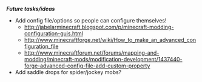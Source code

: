 ***Future tasks/ideas***

* Add config file/options so people can configure themselves!
	- http://jabelarminecraft.blogspot.com/p/minecraft-modding-configuration-guis.html
	- http://www.minecraftforge.net/wiki/How_to_make_an_advanced_configuration_file
	- http://www.minecraftforum.net/forums/mapping-and-modding/minecraft-mods/modification-development/1437440-forge-advanced-config-file-add-custom-property
* Add saddle drops for spider/jockey mobs?

